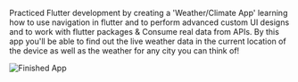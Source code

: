 
Practiced Flutter development by creating a 'Weather/Climate App' learning how to use navigation in flutter and to perform advanced custom UI designs and to work with flutter packages & Consume real data from APIs. By this app you'll be able to find out the live weather data in the current location of the device as well as the weather for any city you can think of!

![Finished App](https://github.com/londonappbrewery/Images/blob/master/clima-demo.gif)
